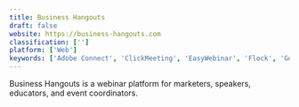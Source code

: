 ```yaml
---
title: Business Hangouts
draft: false 
website: https://business-hangouts.com
classification: ['']
platform: ['Web']
keywords: ['Adobe Connect', 'ClickMeeting', 'EasyWebinar', 'Flock', 'GoToWebinar', 'HTML5 Virtual Classroom', 'Inxpo', 'MyOwnConference', 'ON24', 'Onstream Webinars', 'Samepage', 'StartMeeting', 'Sumo Logic', 'Webinars OnAir', 'Webinato', 'Zoho Meeting', 'join.me']
---
```

Business Hangouts is a webinar platform for marketers, speakers, educators, and event coordinators.